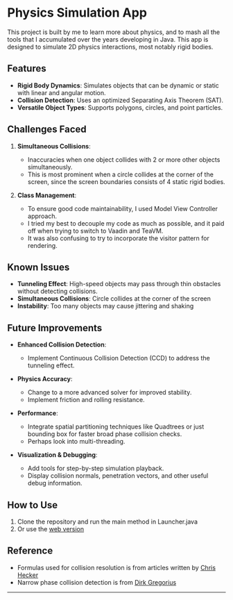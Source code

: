 # Physics Simulation App

This project is built by me to learn more about physics, and to mash all the tools that I accumulated over the years developing in Java. 
This app is designed to simulate 2D physics interactions, most notably rigid bodies.

## Features

- **Rigid Body Dynamics**: Simulates objects that can be dynamic or static with linear and angular motion.
- **Collision Detection**: Uses an optimized Separating Axis Theorem (SAT).
- **Versatile Object Types**: Supports polygons, circles, and point particles.

## Challenges Faced

1. **Simultaneous Collisions**:
    - Inaccuracies when one object collides with 2 or more other objects simultaneously.
    - This is most prominent when a circle collides at the corner of the screen, since the screen boundaries consists of 4 static rigid bodies.

2. **Class Management**:
    - To ensure good code maintainability, I used Model View Controller approach. 
    - I tried my best to decouple my code as much as possible, and it paid off when trying to switch to Vaadin and TeaVM. 
    - It was also confusing to try to incorporate the visitor pattern for rendering.

## Known Issues

- **Tunneling Effect**: High-speed objects may pass through thin obstacles without detecting collisions.
- **Simultaneous Collisions**: Circle collides at the corner of the screen
- **Instability**: Too many objects may cause jittering and shaking

## Future Improvements

- **Enhanced Collision Detection**:
    - Implement Continuous Collision Detection (CCD) to address the tunneling effect.

- **Physics Accuracy**:
    - Change to a more advanced solver for improved stability.
    - Implement friction and rolling resistance.

- **Performance**:
    - Integrate spatial partitioning techniques like Quadtrees or just bounding box for faster broad phase collision checks.
    - Perhaps look into multi-threading.

- **Visualization & Debugging**:
    - Add tools for step-by-step simulation playback.
    - Display collision normals, penetration vectors, and other useful debug information.

## How to Use

1. Clone the repository and run the main method in Launcher.java
2. Or use the [web version](https://bairul.github.io/Physics-Sim/)

## Reference

- Formulas used for collision resolution is from articles written by [Chris Hecker](https://www.chrishecker.com/Rigid_Body_Dynamics)
- Narrow phase collision detection is from [Dirk Gregorius](https://gdcvault.com/play/1017646/Physics-for-Game-Programmers-The)

---